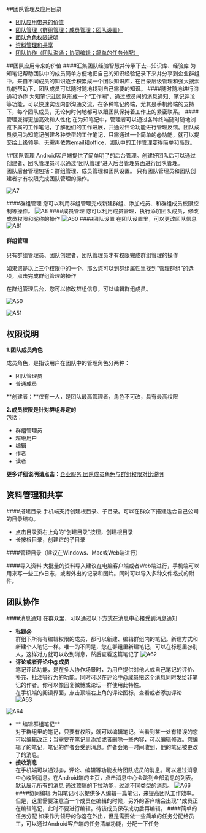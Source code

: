 ##团队管理及应用目录
+ <a href="#value" >团队应用带来的价值</a>
+ <a href="#manage">团队管理（群组管理；成员管理；团队设置）</a>
+ <a href="#role">团队角色权限说明</a>
+ <a href="#share">资料管理和共享</a>
+ <a href="#team">团队协作（团队沟通；协同编辑；简单的任务分配）</a>




##<a name="value">团队应用带来的价值</a>
####汇集团队经验智慧并传承下去--知识库、经验库
为知笔记帮助团队中的成员简单方便地把自己的知识经验记录下来并分享到企业群组中。来自不同成员的知识逐步积累成一个团队知识库，在目录层级管理和强大搜索功能帮助下，团队成员可以随时随地找到自己需要的知识。
####随时随地进行沟通和协作</a>
为知笔记让团队形成一个“工作圈”，通过成员间的消息通知、笔记评论等功能，可以快速实现内部沟通交流。在多种笔记终端，尤其是手机终端的支持下，每个团队成员，无论何时何地都可以跟团队保持着工作上的紧密联系。
####管理变得更加高效和人性化
在为知笔记中，管理者可以通过各种终端随时随地浏览下属的工作笔记，了解他们的工作进展，并通过评论功能进行管理反馈。团队成员使用为知笔记创建各种类型的工作笔记，只需通过一个简单的@功能，就可以提交给上级领导，无需再依靠email和office，团队中的工作管理变得简单和高效。

##<a name="manage">团队管理</a>
Android客户端提供了简单明了的后台管理。创建好团队后可以通过创建者、团队管理员可以通过“团队管理”进入后台管理界面进行团队管理。</br>
团队后台管理包括：群组管理、成员管理和团队设置。
只有团队管理员和团队创建者才有权限完成团队管理的操作。

![A7](img/A7.jpg)

####群组管理
您可以利用群组管理完成新建群组、添加成员、和群组成员权限控制等操作。
![A8](img/A8.jpg)
####成员管理
您可以利用成员管理，执行添加团队成员，修改成员权限和昵称的操作
![A60](img/A60.jpg)
####团队设置
在团队设置里，可以更改团队信息
![A61](img/A61.jpg)

#### 群组管理

只有群组管理员、团队创建者、团队管理员才有权限完成群组管理的操作

如果您是以上三个权限中的一个，那么您可以到群组属性里找到“管理群组”的选项，点击完成群组管理的操作

在群组管理后台，您可以修改群组信息，可以编辑群组成员。

![A50](img/A50.jpg)

![A51](img/A51.jpg)


## <a name="role">权限说明</a>

**1.团队成员角色**

成员角色，是指该用户在团队中的管理角色分两种：
+ 团队管理员
+ 普通成员

**创建者：**仅有一人，是团队最高管理者，角色不可改，具有最高权限

**2.成员权限是针对群组界定的**</br>
包括：
+ 群组管理员
+ 超级用户
+ 编辑
+ 作者
+ 读者

**更多详细说明请点击：**[企业服务 团队成员角色与群组权限对比说明](http://blog.wiz.cn/team-role-auth.html)


## <a name="share">资料管理和共享</a>
####搭建目录
手机端支持创建根目录、子目录。可以在群众下搭建适合自己公司的目录结构。
+ 点击目录页右上角的“创建目录”按钮，创建根目录
+ 长按根目录，创建它的子目录


####管理目录（建议在Windows、Mac或Web端进行）

####导入资料
大批量的资料导入建议在电脑客户端或者Web端进行，手机端可以用来写一些工作日志，或者外出的记录和图片。同时可以导入多种文件格式的附件。


## <a name="team">团队协作 </a>
####消息通知
在群众里，可以通过以下方式在消息中心接受到消息通知
+ **标题@**</br>
群组下所有有编辑权限的成员，都可以新建、编辑群组内的笔记。新建方式和新建个人笔记一样。唯一的不同是，您在群组里新建笔记，可以在标题里@别人，这样对方就可以收到消息，然后查看这篇笔记了
![A62](img/A62.png)
+ **评论或者评论中@成员**</br>
笔记评论功能，是在多人协作场景时，为用户提供对他人或自己笔记的评价、补充、批注等行为的功能。同时可以在评论中@成员把这个消息同时发给非笔记的作者。你可以像回复微博或论坛一样使用此特性。</br>
在手机端的阅读界面，点击顶端右上角的评论图标，查看或者添加评论
![A63](img/A63.png)

![A64](img/A64.png)
+ ** 编辑群组笔记**</br>
对于群组里的笔记，只要有权限，就可以编辑笔记。当看到某一处有错误的您可以编辑改正；当需要在笔记里添加或者删除一些内容，可以编辑修改。您编辑了的笔记，笔记的作者会受到消息。作者会第一时间收到，他的笔记被更改了的消息。
+ **接收消息**</br>
在手机端可以通过@，评论、编辑等功能发给团队成员的消息。可以通过消息中心收到消息。在Android端的主页，点击消息中心会跳到全部消息的列表。
默认展示所有的消息
通过顶端的下拉功能，过滤不同类型的消息。
![A66](img/A66.png)
####协同编辑
为知笔记可以提供多人编辑一篇笔记，来提高团队工作效率。但是，这里需要注意当一个成员在编辑的时候，另外的客户端会出现**成员正在编辑笔记，此时不要进行编辑。待该成员保存成功后再编辑。
####简单的任务分配
如果作为领导的你这在外出，但是需要做一些简单的任务分配给员工，可以通过Android客户端的任务清单功能，分配一下任务

